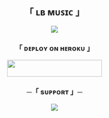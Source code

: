 <h2 align="center">
    「 ʟʙ ᴍᴜꜱɪᴄ 」
</h2>


<p align="center">
  <img src="https://graph.org/file/eae8c96c2c50158baafc9.jpg">
</p>






<h3 align="center">
    「 ᴅᴇᴩʟᴏʏ ᴏɴ ʜᴇʀᴏᴋᴜ 」
</h3>




<p align="center"><a href="https://dashboard.heroku.com/new?template=https://github.com/Salaarofx/New-music-bot"> <img src="https://img.shields.io/badge/Deploy%20On%20Heroku-black?style=for-the-badge&logo=heroku" width="220" height="38.45"/></a></p>



<h3 align="center">
    ─「 sᴜᴩᴩᴏʀᴛ 」─
</h3>



<p align="center">
<a href="https://t.me/Chandhamama_world"><img src="https://img.shields.io/badge/-Support%20Group-blue.svg?style=for-the-badge&logo=Telegram"></a>
</p>
